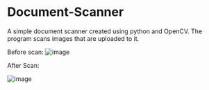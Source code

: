 # Document-Scanner
A simple document scanner created using python and OpenCV. The program scans images that are uploaded to it.

Before scan: 
![image](https://user-images.githubusercontent.com/107950680/221813470-9e7a8cd3-44f3-4170-be58-d8275f1a7d26.png)



After Scan:

![image](https://user-images.githubusercontent.com/107950680/221813952-fc60eb0a-4f57-479d-8277-590ac435da94.png)
